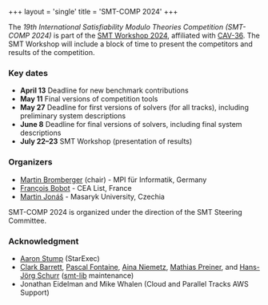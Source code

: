 +++
layout = 'single'
title = 'SMT-COMP 2024'
+++

The *19th International Satisfiability Modulo Theories Competition (SMT-COMP
2024)* is part of the
[SMT Workshop 2024](https://smt-workshop.cs.uiowa.edu/2024),
affiliated with [CAV-36](https://i-cav.org/2024).
The SMT Workshop will include a block of time to
present the competitors and results of the competition.

<!-- ### News -->

<!-- {{< news >}} -->

### Key dates

- **April 13** Deadline for new benchmark contributions
- **May 11** Final versions of competition tools
- **May 27** Deadline for first versions of solvers (for all tracks), including preliminary system descriptions
- **June 8** Deadline for final versions of solvers, including final system descriptions
- **July 22–23** SMT Workshop (presentation of results)

### Organizers
- [Martin Bromberger](https://www.mpi-inf.mpg.de/departments/automation-of-logic/people/martin-bromberger) (chair) - MPI für Informatik, Germany
- [François Bobot](https://github.com/bobot) - CEA List, France
- [Martin Jonáš](https://fi.muni.cz/~xjonas) - Masaryk University, Czechia

SMT-COMP 2024 is organized under the direction of the SMT Steering
Committee.

### Acknowledgment
- [Aaron Stump](http://homepage.divms.uiowa.edu/~astump/) (StarExec)
- [Clark Barrett](http://theory.stanford.edu/~barrett/),
  [Pascal Fontaine](https://members.loria.fr/PFontaine/),
  [Aina Niemetz](https://cs.stanford.edu/~niemetz/),
  [Mathias Preiner](https://cs.stanford.edu/~preiner/), and
  [Hans-Jörg Schurr](https://team.inria.fr/veridis/schurr/)
([smt-lib](http://smtlib.cs.uiowa.edu/index.shtml) maintenance)
- Jonathan Eidelman and Mike Whalen (Cloud and Parallel Tracks AWS Support)
